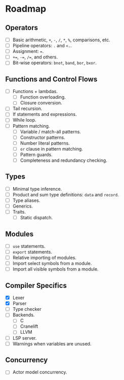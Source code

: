 # Roadmap

## Operators 
 - [ ] Basic arithmetic, `+`, `-`, `/`, `*`, `%`, comparisons, etc.
 - [ ] Pipeline operators: `.` and `<.`.
 - [ ] Assignment: `=`.
 - [ ] `+=`, `-=`, `/=`, and others.
 - [ ] Bit-wise operators: `bnot`, `band`, `bor`, `bxor`.

## Functions and Control Flows
 - [ ] Functions + lambdas.
   - [ ] Function overloading.
   - [ ] Closure conversion.
 - [ ] Tail recursion.
 - [ ] If statements and expressions.
 - [ ] While loop.
 - [ ] Pattern matching.
   - [ ] Variable / match-all patterns.
   - [ ] Constructor patterns.
   - [ ] Number literal patterns.
   - [ ] `or` clause in pattern matching.
   - [ ] Pattern guards.
   - [ ] Completeness and redundancy checking.

## Types
 - [ ] Minimal type inference.
 - [ ] Product and sum type definitions: `data` and `record`.
 - [ ] Type aliases.
 - [ ] Generics.
 - [ ] Traits.
   - [ ] Static dispatch.

## Modules
 - [ ] `use` statements.
 - [ ] `export` statements.
 - [ ] Relative importing of modules.
 - [ ] Import select symbols from a module.
 - [ ] Import all visible symbols from a module.

## Compiler Specifics
 - [x] Lexer
 - [x] Parser
 - [ ] Type checker
 - [ ] Backends.
   - [ ] C
   - [ ] Cranelift
   - [ ] LLVM
 - [ ] LSP server.
 - [ ] Warnings when variables are unused.

## Concurrency
 - [ ] Actor model concurrency.
